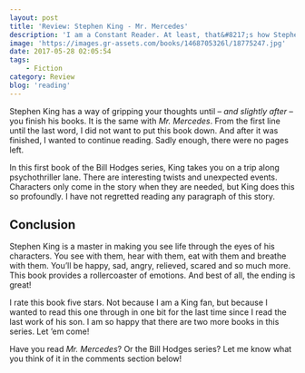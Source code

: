 ```yaml
---
layout: post
title: 'Review: Stephen King - Mr. Mercedes'
description: 'I am a Constant Reader. At least, that&#8217;s how Stephen King calls us: the people that keep reading his books, one after the other. I&#8217;ve read a great deal of King books. Like really, a lot of them. But not all of them. Since I am a horror fan, I&#8217;ve waited with the Bill Hodges series as it is more a suspense/thriller story. In any case it&#8217;s not a horror story. Last week, I decided it was time to plunge into it.'
image: 'https://images.gr-assets.com/books/1468705326l/18775247.jpg'
date: 2017-05-28 02:05:54
tags:
    - Fiction
category: Review
blog: 'reading'
---
```

Stephen King has a way of gripping your thoughts until &#8211; <em>and slightly after</em> &#8211; you finish his books. It is the same with <em>Mr. Mercedes</em>. From the first line until the last word, I did not want to put this book down. And after it was finished, I wanted to continue reading. Sadly enough, there were no pages left.

In this first book of the Bill Hodges series, King takes you on a trip along psychothriller lane. There are interesting twists and unexpected events. Characters only come in the story when they are needed, but King does this so profoundly. I have not regretted reading any paragraph of this story.

## Conclusion

Stephen King is a master in making you see life through the eyes of his characters. You see with them, hear with them, eat with them and breathe with them. You&#8217;ll be happy, sad, angry, relieved, scared and so much more. This book provides a rollercoaster of emotions. And best of all, the ending is great!

I rate this book five stars. Not because I am a King fan, but because I wanted to read this one through in one bit for the last time since I read the last work of his son. I am so happy that there are two more books in this series. Let &#8217;em come!

Have you read <em>Mr. Mercedes</em>? Or the Bill Hodges series? Let me know what you think of it in the comments section below!